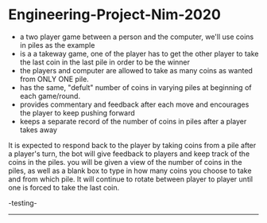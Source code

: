# Engineering-Project-Nim-2020
 - a two player game between a person and the computer, we'll use coins 
  in piles as the example
 - is a a takeway game, one of the player has to get the other 
 player to take the last coin in the last pile in order to be the winner
 - the players and computer are allowed to take as many coins as wanted from
 ONLY ONE pile.
 - has the same, "defult" number of coins in varying piles at beginning of each 
 game/round.
 - provides commentary and feedback after each move and encourages 
 the player to keep pushing forward
 - keeps a separate record of the number of coins in piles after a player
 takes away

It is expected to respond back to the player by taking coins from a pile
 after a player's turn, the bot will give feedback to players and keep track of
 the coins in the piles.
 you will be given a view of the number of coins in the piles,
 as well as a blank box to type in how many coins you choose to take 
 and from which pile. It will continue to rotate between player to player until 
 one is forced to take the last coin.
 
 -testing-
 - --